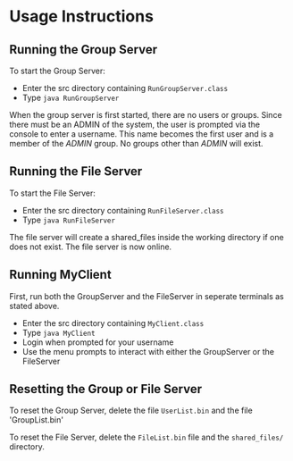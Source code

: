 # Usage Instructions

## Running the Group Server

To start the Group Server:
 - Enter the src directory containing `RunGroupServer.class`
 - Type `java RunGroupServer`

When the group server is first started, there are no users or groups. Since there must be an ADMIN of the system, the user is prompted via the console to enter a username. This name becomes the first user and is a member of the *ADMIN* group.  No groups other than *ADMIN* will exist.

## Running the File Server

To start the File Server:
 - Enter the src directory containing `RunFileServer.class`
 - Type `java RunFileServer`

The file server will create a shared_files inside the working directory if one does not exist. The file server is now online.

## Running MyClient
First, run both the GroupServer and the FileServer in seperate terminals as stated above.
 - Enter the src directory containing `MyClient.class`
 - Type `java MyClient`
 - Login when prompted for your username
 - Use the menu prompts to interact with either the GroupServer or the FileServer

## Resetting the Group or File Server

To reset the Group Server, delete the file `UserList.bin` and the file 'GroupList.bin'

To reset the File Server, delete the `FileList.bin` file and the `shared_files/` directory.
